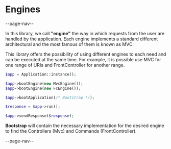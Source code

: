 # Engines

--page-nav--

In this library, we call **"engine"** the way in which requests from the
user are handled by the application. Each engine implements a standard
different architectural and the most famous of them is known as MVC.

This library offers the possibility of using different engines to
each need and can be executed at the same time. For example, it is possible
use MVC for one range of URIs and FrontController for another range.

```php
$app = Application::instance();

$app->bootEngine(new MvcEngine());
$app->bootEngine(new FcEngine());

$app->bootApplication(/* Bootstrap */);

$response = $app->run();

$app->sendResponse($response);
```

**Bootstrap** will contain the necessary implementation for the desired engine 
to find the Controllers (Mvc) and Commands (FrontController).

--page-nav--
